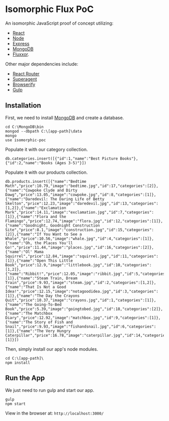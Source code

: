 # Isomorphic Flux PoC

An isomorphic JavaScript proof of concept utilizing:
* [React](https://facebook.github.io/react/)
* [Node](https://nodejs.org/en/)
* [Express](http://expressjs.com/en/)
* [MongoDB](https://docs.mongodb.org/manual/)
* [Fluxxor](http://fluxxor.com/).

Other major dependencies include:
* [React Router](https://github.com/rackt/react-router)
* [Superagent](https://visionmedia.github.io/superagent/)
* [Browserify](http://browserify.org/)
* [Gulp](http://gulpjs.com/)

## Installation

First, we need to install [MongoDB](https://docs.mongodb.org/manual/) and create a database. 

```
cd C:\MongoDB\bin
mongod --dbpath C:\[app-path]\data
mongo
use isomorphic-poc
```

Populate it with our category collection.
```
db.categories.insert([{"id":1,"name":"Best Picture Books"},{"id":2,"name":"Books (Ages 3-5)"}])
```

Populate it with our products collection.
```
db.products.insert([{"name":"Bedtime Math","price":10.79,"image":"bedtime.jpg","id":17,"categories":[2]},{"name":"Cowpoke Clyde and Dirty Dawg","price":13.05,"image":"cowpoke.jpg","id":8,"categories":[1]},{"name":"Daredevil: The Daring Life of Betty Skelton","price":12.23,"image":"daredevil.jpg","id":13,"categories":[1,2]},{"name":"Exclamation Mark","price":14.11,"image":"exclamation.jpg","id":7,"categories":[1]},{"name":"Flora and the Flamingo","price":12.74,"image":"flora.jpg","id":12,"categories":[1]},{"name":"Goodnight, Goodnight Construction Site","price":8.1,"image":"construction.jpg","id":15,"categories":[2]},{"name":"If You Want to See a Whale","price":10.56,"image":"whale.jpg","id":4,"categories":[1]},{"name":"Oh, the Places You'll Go!","price":11.44,"image":"places.jpg","id":16,"categories":[2]},{"name":"Ol' Mama Squirrel","price":12.84,"image":"squirrel.jpg","id":11,"categories":[1]},{"name":"Open This Little Book","price":12.9,"image":"littlebook.jpg","id":10,"categories":[1,2]},{"name":"Ribbit!","price":12.05,"image":"ribbit.jpg","id":5,"categories":[1]},{"name":"Steam Train, Dream Train","price":9.93,"image":"steam.jpg","id":2,"categories":[1,2]},{"name":"That Is Not a Good Idea!","price":12.15,"image":"notagoodidea.jpg","id":3,"categories":[1]},{"name":"The Day the Crayons Quit","price":10.37,"image":"crayons.jpg","id":1,"categories":[1]},{"name":"The Going-To-Bed Book","price":5.39,"image":"goingtobed.jpg","id":18,"categories":[2]},{"name":"The Matchbox Diary","price":12.92,"image":"matchbox.jpg","id":9,"categories":[1]},{"name":"The Story of Fish and Snail","price":9.93,"image":"fishandsnail.jpg","id":6,"categories":[1]},{"name":"The Very Hungry Caterpillar","price":16.78,"image":"caterpillar.jpg","id":14,"categories":[1]}])
```

Then, simply install our app's node modules.

```
cd C:\[app-path]\
npm install
```

## Run the App

We just need to run gulp and start our app.

```
gulp
npm start
```

View in the browser at: <code>http://localhost:3000/</code>